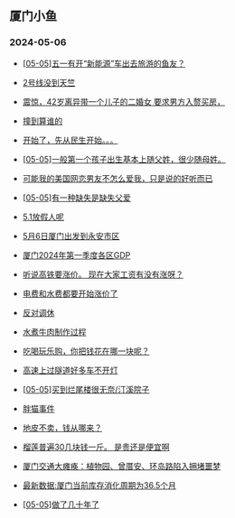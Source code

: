 ## 厦门小鱼 
### 2024-05-06

+ [[05-05]五一有开“新能源”车出去旅游的鱼友？](http://bbs.xmfish.com/read-htm-tid-18185542.html)

+ [2号线没到天竺](http://bbs.xmfish.com/read-htm-tid-18185566.html)

+ [震惊，42岁离异带一个儿子的二婚女
要求男方入赘买房，](http://bbs.xmfish.com/read-htm-tid-18185748.html)

+ [撞到算谁的](http://bbs.xmfish.com/read-htm-tid-18185595.html)

+ [开始了，先从民生开始。。。](http://bbs.xmfish.com/read-htm-tid-18185724.html)

+ [[05-05]一般第一个孩子出生基本上随父姓，很少随母姓。](http://bbs.xmfish.com/read-htm-tid-18185644.html)

+ [可能我的美国网恋男友不怎么爱我，只是说的好听而已](http://bbs.xmfish.com/read-htm-tid-18185551.html)

+ [[05-05]有一种缺失是缺失父爱](http://bbs.xmfish.com/read-htm-tid-18185742.html)

+ [5.1放假人呢](http://bbs.xmfish.com/read-htm-tid-18185718.html)

+ [5月6日厦门出发到永安市区](http://bbs.xmfish.com/read-htm-tid-18185550.html)

+ [厦门2024年第一季度各区GDP](http://bbs.xmfish.com/read-htm-tid-18185706.html)

+ [听说高铁要涨价。 现在大家工资有没有涨呀？](http://bbs.xmfish.com/read-htm-tid-18185688.html)

+ [电费和水费都要开始涨价了](http://bbs.xmfish.com/read-htm-tid-18185827.html)

+ [反对调休](http://bbs.xmfish.com/read-htm-tid-18185746.html)

+ [水煮牛肉制作过程](http://bbs.xmfish.com/read-htm-tid-18185719.html)

+ [吃喝玩乐购，你把钱花在哪一块呢？](http://bbs.xmfish.com/read-htm-tid-18185731.html)

+ [高速上过隧道好多车不开灯](http://bbs.xmfish.com/read-htm-tid-18185798.html)

+ [[05-05]买到烂尾楼很无奈/汀溪院子](http://bbs.xmfish.com/read-htm-tid-18185926.html)

+ [胖猫事件](http://bbs.xmfish.com/read-htm-tid-18185789.html)

+ [地皮不卖，钱从哪来？](http://bbs.xmfish.com/read-htm-tid-18185914.html)

+ [榴莲普遍30几块钱一斤。 是贵还是便宜啊](http://bbs.xmfish.com/read-htm-tid-18185815.html)

+ [厦门交通大瘫痪：植物园、曾厝安、环岛路陷入拥堵噩梦](http://bbs.xmfish.com/read-htm-tid-18185831.html)

+ [最新数据:厦门当前库存消化周期为36.5个月](http://bbs.xmfish.com/read-htm-tid-18185923.html)

+ [[05-05]做了几十年了](http://bbs.xmfish.com/read-htm-tid-18185783.html)


